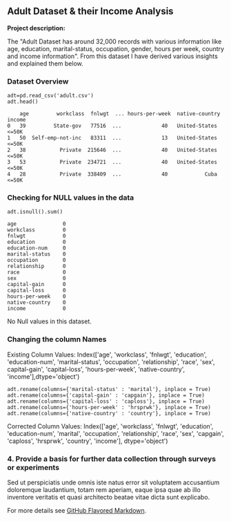 ## Adult Dataset & their Income Analysis 

**Project description:** 

The "Adult Dataset has around 32,000 records with various information like age, education, marital-status, occupation, gender, hours per week, country and income information". From this dataset I have derived various insights and explained them below.

### Dataset Overview

```
adt=pd.read_csv('adult.csv')
adt.head()

    age         workclass  fnlwgt  ... hours-per-week  native-country income
0   39         State-gov   77516  ...             40   United-States  <=50K
1   50  Self-emp-not-inc   83311  ...             13   United-States  <=50K
2   38           Private  215646  ...             40   United-States  <=50K
3   53           Private  234721  ...             40   United-States  <=50K
4   28           Private  338409  ...             40            Cuba  <=50K
```

### Checking for NULL values in the data
```
adt.isnull().sum()

age               0
workclass         0
fnlwgt            0
education         0
education-num     0
marital-status    0
occupation        0
relationship      0
race              0
sex               0
capital-gain      0
capital-loss      0
hours-per-week    0
native-country    0
income            0
```
No Null values in this dataset.


### Changing the column Names

Existing Column Values: 
Index(['age', 'workclass', 'fnlwgt', 'education', 'education-num', 'marital-status', 'occupation', 'relationship', 'race', 'sex',
capital-gain', 'capital-loss', 'hours-per-week', 'native-country', 'income'],dtype='object')
```
adt.rename(columns={'marital-status' : 'marital'}, inplace = True)
adt.rename(columns={'capital-gain' : 'capgain'}, inplace = True)
adt.rename(columns={'capital-loss' : 'caploss'}, inplace = True)
adt.rename(columns={'hours-per-week' : 'hrsprwk'}, inplace = True)
adt.rename(columns={'native-country' : 'country'}, inplace = True)
```
Corrected Column Values:
Index(['age', 'workclass', 'fnlwgt', 'education', 'education-num', 'marital', 'occupation', 'relationship', 'race', 'sex', 'capgain', 'caploss', 'hrsprwk', 'country', 'income'], dtype='object')


### 4. Provide a basis for further data collection through surveys or experiments

Sed ut perspiciatis unde omnis iste natus error sit voluptatem accusantium doloremque laudantium, totam rem aperiam, eaque ipsa quae ab illo inventore veritatis et quasi architecto beatae vitae dicta sunt explicabo. 

For more details see [GitHub Flavored Markdown](https://guides.github.com/features/mastering-markdown/).
